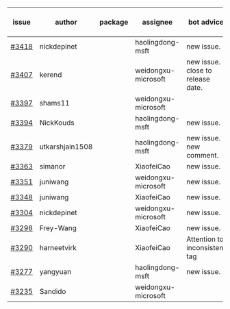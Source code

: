| issue | author | package | assignee | bot advice | created date of issue | target release date | date from target |
| ------ | ------ | ------ | ------ | ------ | ------ | ------ | :-----: |
| [#3418](https://github.com/Azure/sdk-release-request/issues/3418) | nickdepinet |  | haolingdong-msft | new issue. | 11-15 | 12-23 |  |
| [#3407](https://github.com/Azure/sdk-release-request/issues/3407) | kerend |  | weidongxu-microsoft | new issue. close to release date.  | 11-14 | 11-15 | -1 |
| [#3397](https://github.com/Azure/sdk-release-request/issues/3397) | shams11 |  | weidongxu-microsoft |  | 11-10 | 11-25 |  |
| [#3394](https://github.com/Azure/sdk-release-request/issues/3394) | NickKouds |  | haolingdong-msft | new issue. | 11-09 | 11-25 |  |
| [#3379](https://github.com/Azure/sdk-release-request/issues/3379) | utkarshjain1508 |  | haolingdong-msft | new issue. new comment. | 11-07 | 11-25 |  |
| [#3363](https://github.com/Azure/sdk-release-request/issues/3363) | simanor |  | XiaofeiCao | new issue. | 11-02 | 11-25 |  |
| [#3351](https://github.com/Azure/sdk-release-request/issues/3351) | juniwang |  | weidongxu-microsoft | new issue. | 11-02 | 11-25 |  |
| [#3348](https://github.com/Azure/sdk-release-request/issues/3348) | juniwang |  | XiaofeiCao | new issue. | 11-02 | 11-25 |  |
| [#3304](https://github.com/Azure/sdk-release-request/issues/3304) | nickdepinet |  | weidongxu-microsoft | new issue. | 10-26 | 11-25 |  |
| [#3298](https://github.com/Azure/sdk-release-request/issues/3298) | Frey-Wang |  | XiaofeiCao | new issue. | 10-26 | 11-25 |  |
| [#3290](https://github.com/Azure/sdk-release-request/issues/3290) | harneetvirk |  | XiaofeiCao | Attention to inconsistent tag | 10-25 | 11-25 |  |
| [#3277](https://github.com/Azure/sdk-release-request/issues/3277) | yangyuan |  | haolingdong-msft | new issue. | 10-18 | 11-25 |  |
| [#3235](https://github.com/Azure/sdk-release-request/issues/3235) | Sandido |  | weidongxu-microsoft |  | 09-30 | 10-17 |  |
